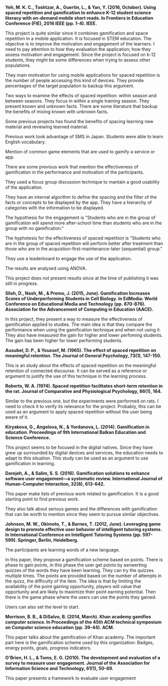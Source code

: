 **Yeh, M. K. C., Toshtzar, A., Guertin, L., & Yan, Y. (2016, October). Using spaced repetition and gamification to enhance K-12 student science literacy with on-demand mobile short reads. In Frontiers in Education Conference (FIE), 2016 IEEE (pp. 1-4). IEEE.**

This project is quite similar since it combines gamification and space repetition in a mobile application. It is focused in STEM education. The objective is to improve the motivation and engagement of the learners. I need to pay attention to how they evaluation the application; how they assess motivation and engagement. Since the project is focused on k-12 students, they might be some differences when trying to assess other populations.

They main motivation for using mobile applications for spaced repetition is the number of people accessing this kind of devices. They provide percentages of the target population to backup this argument.

Two ways to examine the effects of spaced repetition: within season and between seasons. They focus in within a single training season. They present known and unknown facts. There are some literature that backup the benefits of mixing known with unknown facts.

Some previous projects has found the benefits of spacing learning new material and reviewing learned material.

Previous work took advantage of SMS in Japan. Students were able to learn English vocabulary.

Mention of common game elements that are used to gamify a service or app.

There are some previous work that mention the effectiveness of gamification in the performance and motivation of the participants.

They used a focus group discussion technique to mantain a good usability of the application.

They have an internal algorithm to define the spacing and the filter of the facts or concepts to be displayed by the app. They have a hierarchy of categories with the information to be displayed.

The hypothesis for the engagement is "Students who are in the group of gamification will spend more after-school time than students who are in the group with no gamification."

The hyphotesis for the effectiveness of spaced repetition is "Students who are in the group of spaced repetition will perform better after treatment than those who are in the acquistion-first-maintenance-later (sequential) group."

They use a leaderboard to engage the use of the application.

The results are analysed using ANOVA.

This project does not present results since at the time of publishing it was still in progress.

**Slish, D., Nash, M., & Premo, J. (2015, June). Gamification Increases Scores of Underperforming Students in Cell Biology. In EdMedia: World Conference on Educational Media and Technology (pp. 870-876). Association for the Advancement of Computing in Education (AACE).**

In this project, they present a way to measure the effectiveness of gamification applied to studies. The main idea is that they compare the performance when using the gamification technique and when not using it. They also have measured the gain for higher and lower perfoming students. The gain has been higher for lower performing students.

**Ausubel, D. P., & Youssef, M. (1965). The effect of spaced repetition on meaningful retention. The Journal of General Psychology, 73(1), 147-150.**

This is an study about the effects of spaced repetition on the meaningful retention of connected discourse. It can be served as a reference or argument to justify the use of this technique in the learning process.

**Roberts, W. A. (1974). Spaced repetition facilitates short-term retention in the rat. Journal of Comparative and Physiological Psychology, 86(1), 164.**

Similar to the previous one, but the experiments were performed on rats. I need to check it to verify its relevance for the project. Probably, this can be used as an argument to apply spaced repetition without the user being aware of it.

**Kiryakova, G., Angelova, N., & Yordanova, L. (2014). Gamification in education. Proceedings of 9th International Balkan Education and Science Conference.**

This project seems to be focused in the digital natives. Since they have grew up surrounded by digital devices and services, the education needs to adapt to this situation. This study can be used as an argument to use gamification in learning.

**Darejeh, A., & Salim, S. S. (2016). Gamification solutions to enhance software user engagement—a systematic review. International Journal of Human-Computer Interaction, 32(8), 613-642.**

This paper make lists of previous work related to gamification. It is a good starting point to find previous work.

They also talk about serious games and the differences with gamification that can be worth to mention since they seem to pursue similar objectives.

**Johnson, M. W., Okimoto, T., & Barnes, T. (2012, June). Leveraging game design to promote effective user behavior of intelligent tutoring systems. In International Conference on Intelligent Tutoring Systems (pp. 597-599). Springer, Berlin, Heidelberg.**

The participants are learning words of a new language.

In this paper, they propose a gamification scheme based on points. There is phase to gain points, in this phase the user get points by asnwerting quizzes of the words they have been learning. They can try the quizzes multiple times. The points are provided based on the number of attempts in the quizz, the difficulty of the item. The idea is that by limiting the availability of the point gaining opportunity, players will value that opportunity and are likely to maximize their point earning potential. Then there is the game phase where the users can use the points they gained. 

Users can also set the level to start.

**Morrison, B. B., & DiSalvo, B. (2014, March). Khan academy gamifies computer science. In Proceedings of the 45th ACM technical symposium on Computer science education (pp. 39-44). ACM.**

This paper talks about the gamification of Khan academy. The important part here is the gamification scheme used by this organization: Badges, energy points, goals, progress indicators. 

**O'Brien, H. L., & Toms, E. G. (2010). The development and evaluation of a survey to measure user engagement. Journal of the Association for Information Science and Technology, 61(1), 50-69.**

This paper presents a framework to evaluate user engagement